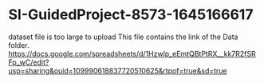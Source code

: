# SI-GuidedProject-8573-1645166617
dataset file is too large to upload
This file contains the link of the Data folder.
https://docs.google.com/spreadsheets/d/1Hzwlp_eEmtQBtPtRX__kk7R2fSRFp_wC/edit?usp=sharing&ouid=109990618837720510625&rtpof=true&sd=true

